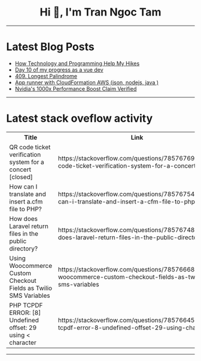 <h1 align="center">Hi 👋, I'm Tran Ngoc Tam</h1>

---

# Latest Blog Posts 
<!-- BLOG-POST-LIST:START -->
- [How Technology and Programming Help My Hikes](https://dev.to/outofyourcomfortzone/how-technology-and-programming-help-my-hikes-28ap)
- [Day 10 of my progress as a vue dev](https://dev.to/zain725342/day-10-of-my-progress-as-a-vue-dev-177b)
- [409. Longest Palindrome](https://dev.to/mdarifulhaque/409-longest-palindrome-127o)
- [App runner with CloudFormation AWS &lpar;json, nodejs, java &rpar;](https://dev.to/huydanggdg/app-runner-with-cloudformation-aws-json-nodejs-java--433i)
- [Nvidia&#39;s 1000x Performance Boost Claim Verified](https://dev.to/maximsaplin/nvidias-1000x-performance-boost-claim-verified-j7f)
<!-- BLOG-POST-LIST:END -->

---

# Latest stack oveflow activity
<table>
  <tr><th>Title</th><th>Link</th></tr>
  <!-- STACKOVERFLOW:START --><tr><td>QR code ticket verification system for a concert [closed]</td><td>https://stackoverflow.com/questions/78576769/qr-code-ticket-verification-system-for-a-concert</td></tr><tr><td>How can I translate and insert a.cfm file to PHP?</td><td>https://stackoverflow.com/questions/78576754/how-can-i-translate-and-insert-a-cfm-file-to-php</td></tr><tr><td>How does Laravel return files in the public directory?</td><td>https://stackoverflow.com/questions/78576748/how-does-laravel-return-files-in-the-public-directory</td></tr><tr><td>Using Woocommerce Custom Checkout Fields as Twilio SMS Variables</td><td>https://stackoverflow.com/questions/78576668/using-woocommerce-custom-checkout-fields-as-twilio-sms-variables</td></tr><tr><td>PHP TCPDF ERROR: [8] Undefined offset: 29 using &lt; character</td><td>https://stackoverflow.com/questions/78576645/php-tcpdf-error-8-undefined-offset-29-using-character</td></tr><!-- STACKOVERFLOW:END -->
</table>

---



